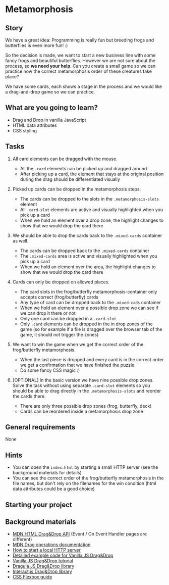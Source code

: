 # Metamorphosis

## Story

We have a great idea: Programming is really fun but breeding frogs and butterflies is even more fun! :)

So the decision is made, we want to start a new business line with some fancy frogs and beautiful butterflies. However we are not sure about the process, so **we need your help**. Can you create a small game so we can practice how the correct metamorphosis order of these creatures take place?

We have some cards, each shows a stage in the process and we would like a drag-and-drop game so we can practice.

## What are you going to learn?

- Drag and Drop in vanilla JavaScript
- HTML data attributes
- CSS styling

## Tasks

1. All card elements can be dragged with the mouse.
    - All the `.card` elements can be picked up and dragged around
    - After picking up a card, the element that stays at the original position during the drag
 should be differentiated visually

2. Picked up cards can be dropped in the metamorphosis steps.
    - The cards can be dropped to the slots in the `.metamorphosis-slots` element
    - All `.card-slot` elements are active and visually highlighted when you pick up a card
    - When we hold an element over a drop zone, the highlight changes to show that we would drop the card there

3. We should be able to drop the cards back to the `.mixed-cards` container as well.
    - The cards can be dropped back to the `.mixed-cards` container
    - The `.mixed-cards` area is active and visually highlighted when you pick up a card
    - When we hold an element over the area, the highlight changes to show that we would drop the card there

4. Cards can only be dropped on allowed places.
    - The card slots in the frog/butterfly metamorphosis-container only accepts correct (frog/butterfly) cards
    - Any type of card can be dropped back to the `.mixed-cads` container
    - When we hold an element over a possible drop zone we can see if we can drop it there or not
    - Only one card can be dropped in a `.card-slot`
    - Only `.card` elements can be dropped in the in drop zones of the game (so for example if a file is dragged
 over the browser tab of the game, it should not trigger the zones)

5. We want to win the game when we get the correct order of the frog/butterfly metamorphosis.
    - When the last piece is dropped and every card is in the correct order we get a confirmation that we have finished the puzzle
    - Do some fancy CSS magic :)

6. [OPTIONAL] In the basic version we have nine possible drop zones. Solve the task without using separate `.card-slot` elements so you should be able to drag directly in the `.metamorphosis-slots` and reorder the cards there.
    - There are only three possible drop zones (frog, butterfly, deck)
    - Cards can be reordered inside a metamorphosis drop zone

## General requirements

None

## Hints

- You can open the `index.html` by starting a small HTTP server
  (see the background materials for details)
- You can see the correct order of the frog/butterfly metamorphosis in the file names, but don't rely on the
  filenames for the win condition (html data attributes could be a good choice)

## Starting your project



## Background materials

- <i class="far fa-exclamation"></i> [MDN HTML Drag&Drop API](https://developer.mozilla.org/en-US/docs/Web/API/HTML_Drag_and_Drop_API)  (Event / On Event Handler pages are different)
- <i class="far fa-exclamation"></i> [MDN Drag operations documentation](https://developer.mozilla.org/en-US/docs/Web/API/HTML_Drag_and_Drop_API/Drag_operations)
- <i class="far fa-exclamation"></i> [How to start a local HTTP server](project/curriculum/materials/pages/tools/serve-files.md)
- <i class="far fa-exclamation"></i> [Detailed example code for Vanilla JS Drag&Drop](https://codepen.io/szrudi/pen/gOpLyKd)
- [Vanilla JS Drag&Drop tutorial](https://code-boxx.com/javascript-drag-and-drop/)
- [Dragula JS Drag&Drop library](https://bevacqua.github.io/dragula)
- [Interact.js Drag&Drop library](https://interactjs.io/)
- <i class="far fa-book-open"></i> [CSS Flexbox guide](https://css-tricks.com/snippets/css/a-guide-to-flexbox/)
